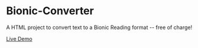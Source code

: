 # Bionic-Converter
A HTML project to convert text to a Bionic Reading format -- free of charge!

[Live Demo](https://rawcdn.githack.com/eef-g/Bionic-Converter/d35e2b810deb9b0c57a71e80a794d1b915fd206c/BionicConverter/BionicConverter/WebPage/text_input.html)


